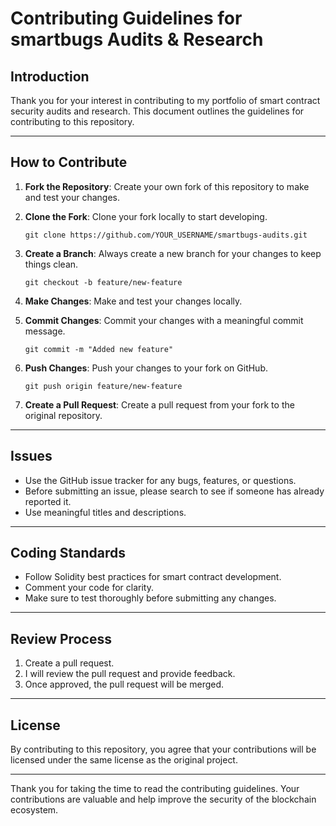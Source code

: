 # Contributing Guidelines for smartbugs Audits & Research

## Introduction

Thank you for your interest in contributing to my portfolio of smart contract security audits and research. This document outlines the guidelines for contributing to this repository.

---

## How to Contribute

1. **Fork the Repository**: Create your own fork of this repository to make and test your changes.

2. **Clone the Fork**: Clone your fork locally to start developing.

    ```
    git clone https://github.com/YOUR_USERNAME/smartbugs-audits.git
    ```

3. **Create a Branch**: Always create a new branch for your changes to keep things clean.

    ```
    git checkout -b feature/new-feature
    ```

4. **Make Changes**: Make and test your changes locally.

5. **Commit Changes**: Commit your changes with a meaningful commit message.

    ```
    git commit -m "Added new feature"
    ```

6. **Push Changes**: Push your changes to your fork on GitHub.

    ```
    git push origin feature/new-feature
    ```

7. **Create a Pull Request**: Create a pull request from your fork to the original repository.

---

## Issues

- Use the GitHub issue tracker for any bugs, features, or questions.
- Before submitting an issue, please search to see if someone has already reported it.
- Use meaningful titles and descriptions.

---

## Coding Standards

- Follow Solidity best practices for smart contract development.
- Comment your code for clarity.
- Make sure to test thoroughly before submitting any changes.

---

## Review Process

1. Create a pull request.
2. I will review the pull request and provide feedback.
3. Once approved, the pull request will be merged.

---

## License

By contributing to this repository, you agree that your contributions will be licensed under the same license as the original project.

---

Thank you for taking the time to read the contributing guidelines. Your contributions are valuable and help improve the security of the blockchain ecosystem.
